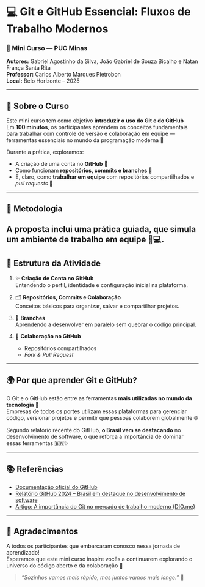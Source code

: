 # 💻 Git e GitHub Essencial: Fluxos de Trabalho Modernos

### 📍 Mini Curso — PUC Minas  
**Autores:** Gabriel Agostinho da Silva, João Gabriel de Souza Bicalho e Natan França Santa Rita  
**Professor:** Carlos Alberto Marques Pietrobon  
**Local:** Belo Horizonte – 2025  

---

## 🌱 Sobre o Curso

Este mini curso tem como objetivo **introduzir o uso do Git e do GitHub**  
Em **100 minutos**, os participantes aprendem os conceitos fundamentais para trabalhar com controle de versão e colaboração em equipe — ferramentas essenciais no mundo da programação moderna 🚀  

Durante a prática, exploramos:
- A criação de uma conta no **GitHub** 👤  
- Como funcionam **repositórios, commits e branches** 🌿  
- E, claro, como **trabalhar em equipe** com repositórios compartilhados e *pull requests* 🤝  

---

## 🧩 Metodologia
A proposta inclui uma prática guiada, que simula um ambiente de trabalho em equipe 🧠💻.
---

## 📘 Estrutura da Atividade

1. ✨ **Criação de Conta no GitHub**  
   Entendendo o perfil, identidade e configuração inicial na plataforma.  

2. 🗂️ **Repositórios, Commits e Colaboração**  
   Conceitos básicos para organizar, salvar e compartilhar projetos.  

3. 🌿 **Branches**  
   Aprendendo a desenvolver em paralelo sem quebrar o código principal.  

4. 🤝 **Colaboração no GitHub**  
   - Repositórios compartilhados  
   - *Fork & Pull Request*  

---

## 🌍 Por que aprender Git e GitHub?

O Git e o GitHub estão entre as ferramentas **mais utilizadas no mundo da tecnologia** 💾  
Empresas de todos os portes utilizam essas plataformas para gerenciar código, versionar projetos e permitir que pessoas colaborem globalmente 🌐  

Segundo relatório recente do GitHub, **o Brasil vem se destacando** no desenvolvimento de software, o que reforça a importância de dominar essas ferramentas 🇧🇷✨  

---

## 📚 Referências

- [Documentação oficial do GitHub](https://docs.github.com/pt/get-started/start-your-journey/about-github-and-git)  
- [Relatório GitHub 2024 – Brasil em destaque no desenvolvimento de software](https://inforchannel.com.br/2024/10/29/relatorio-do-github-mostra-o-brasil-se-destacando-no-desenvolvimento-de-software/)  
- [Artigo: A importância do Git no mercado de trabalho moderno (DIO.me)](https://www.dio.me/articles/a-importancia-do-git-no-mercado-de-trabalho-moderno)  

---

## 💬 Agradecimentos

A todos os participantes que embarcaram conosco nessa jornada de aprendizado!  
Esperamos que este mini curso inspire vocês a continuarem explorando o universo do código aberto e da colaboração 💖  

> _“Sozinhos vamos mais rápido, mas juntos vamos mais longe.”_ 🚀
